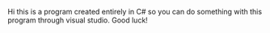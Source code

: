 Hi this is a program created entirely in C# so you can do something with this program through visual studio. Good luck!
